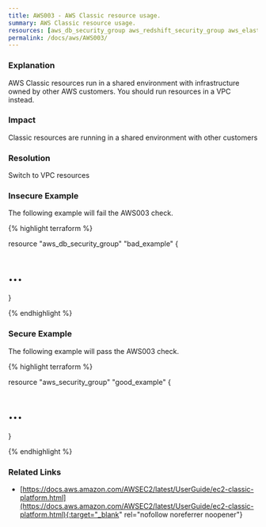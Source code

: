 ```yaml
---
title: AWS003 - AWS Classic resource usage.
summary: AWS Classic resource usage. 
resources: [aws_db_security_group aws_redshift_security_group aws_elasticache_security_group] 
permalink: /docs/aws/AWS003/
---
```

### Explanation


AWS Classic resources run in a shared environment with infrastructure owned by other AWS customers. You should run
resources in a VPC instead.


### Impact
Classic resources are running in a shared environment with other customers

### Resolution
Switch to VPC resources



### Insecure Example

The following example will fail the AWS003 check.

{% highlight terraform %}

resource "aws_db_security_group" "bad_example" {
  # ...
}

{% endhighlight %}



### Secure Example

The following example will pass the AWS003 check.

{% highlight terraform %}

resource "aws_security_group" "good_example" {
  # ...
}

{% endhighlight %}



### Related Links


- [https://docs.aws.amazon.com/AWSEC2/latest/UserGuide/ec2-classic-platform.html](https://docs.aws.amazon.com/AWSEC2/latest/UserGuide/ec2-classic-platform.html){:target="_blank" rel="nofollow noreferrer noopener"}


